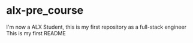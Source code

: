 # alx-pre_course
I'm now a ALX Student, this is my first repository as a full-stack engineer
This is my first README
